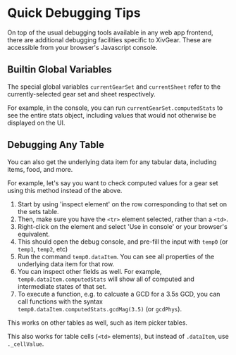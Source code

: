 # Quick Debugging Tips

On top of the usual debugging tools available in any web app frontend, there are additional debugging facilities
specific to XivGear. These are accessible from your browser's Javascript console.

## Builtin Global Variables

The special global variables `currentGearSet` and `currentSheet` refer to the currently-selected gear set and sheet
respectively.

For example, in the console, you can run `currentGearSet.computedStats` to see the entire stats object, including
values that would not otherwise be displayed on the UI.

## Debugging Any Table

You can also get the underlying data item for any tabular data, including items, food, and more.

For example, let's say you want to check computed values for a gear set using this method instead of the above. 

1. Start by using 'inspect element' on the row corresponding to that set on the sets table. 
2. Then, make sure you have the `<tr>` element selected, rather than a `<td>`. 
3. Right-click on the element and select 'Use in console' or your browser's equivalent.
4. This should open the debug console, and pre-fill the input with `temp0` (or `temp1`, `temp2`, etc)
5. Run the command `temp0.dataItem`. You can see all properties of the underlying data item for that row.
6. You can inspect other fields as well. For example, `temp0.dataItem.computedStats` will show all of computed
and intermediate states of that set.
7. To execute a function, e.g. to calcuate a GCD for a 3.5s GCD, you can call functions with the syntax
`temp0.dataItem.computedStats.gcdMag(3.5)` (or `gcdPhys`).

This works on other tables as well, such as item picker tables.

This also works for table cells (`<td>` elements), but instead of `.dataItem`, use `._cellValue`.